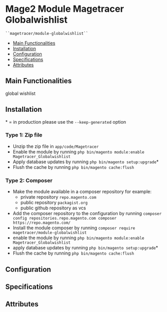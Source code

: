 # Mage2 Module Magetracer Globalwishlist

    ``magetracer/module-globalwishlist``

 - [Main Functionalities](#markdown-header-main-functionalities)
 - [Installation](#markdown-header-installation)
 - [Configuration](#markdown-header-configuration)
 - [Specifications](#markdown-header-specifications)
 - [Attributes](#markdown-header-attributes)


## Main Functionalities
global wishlist

## Installation
\* = in production please use the `--keep-generated` option

### Type 1: Zip file

 - Unzip the zip file in `app/code/Magetracer`
 - Enable the module by running `php bin/magento module:enable Magetracer_Globalwishlist`
 - Apply database updates by running `php bin/magento setup:upgrade`\*
 - Flush the cache by running `php bin/magento cache:flush`

### Type 2: Composer

 - Make the module available in a composer repository for example:
    - private repository `repo.magento.com`
    - public repository `packagist.org`
    - public github repository as vcs
 - Add the composer repository to the configuration by running `composer config repositories.repo.magento.com composer https://repo.magento.com/`
 - Install the module composer by running `composer require magetracer/module-globalwishlist`
 - enable the module by running `php bin/magento module:enable Magetracer_Globalwishlist`
 - apply database updates by running `php bin/magento setup:upgrade`\*
 - Flush the cache by running `php bin/magento cache:flush`


## Configuration




## Specifications




## Attributes



